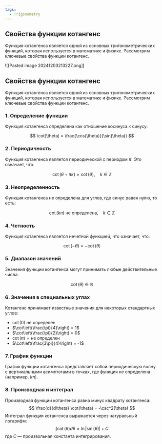 ```yaml
---
tags:
  - Trigonometry
---
```

## Свойства функции котангенс

Функция котангенса является одной из основных тригонометрических функций, которая используется в математике и физике. Рассмотрим ключевые свойства функции котангенс.

![[Pasted image 20241203213227.png]]
## Свойства функции котангенс

Функция котангенса является одной из основных тригонометрических функций, которая используется в математике и физике. Рассмотрим ключевые свойства функции котангенс.

### 1. **Определение функции**
Функция котангенса определена как отношение косинуса к синусу:

$$
\cot(\theta) = \frac{\cos(\theta)}{\sin(\theta)}
$$

### 2. **Периодичность**
Функция котангенса является периодической с периодом $\pi$. Это означает, что:

$$
\cot(\theta + \pi k) = \cot(\theta), \quad k \in \mathbb{Z}
$$

### 3. **Неопределенность**
Функция котангенса не определена для углов, где синус равен нулю, то есть:

$$
\cot(k\pi) \text{ не определена}, \quad k \in \mathbb{Z}
$$

### 4. **Четность**
Функция котангенса является нечетной функцией, что означает, что:

$$
\cot(-\theta) = -\cot(\theta)
$$

### 5. **Диапазон значений**
Значения функции котангенса могут принимать любые действительные числа:

$$
\cot(\theta) \in \mathbb{R}
$$

### 6. **Значения в специальных углах**
Котангенс принимает известные значения для некоторых стандартных углов:
- $\cot(0)$ не определен
- $\cot\left(\frac{\pi}{4}\right) = 1$
- $\cot\left(\frac{\pi}{2}\right) = 0$
- $\cot(\pi) = \text{не определен}$
- $\cot\left(\frac{3\pi}{4}\right) = -1$

### 7. **График функции**
График функции котангенса представляет собой периодическую волну с вертикальными асимптотами в точках, где функция не определена (например, $k\pi$).

### 8. **Производная и интеграл**
Производная функции котангенса равна минус квадрату котангенса:
$$
\frac{d}{d\theta} \cot(\theta) = -\csc^2(\theta)
$$
Интеграл функции котангенса выражается через натуральный логарифм:
$$
\int \cot(\theta) d\theta = \ln|\sin(\theta)| + C
$$
где $C$ — произвольная константа интегрирования.
